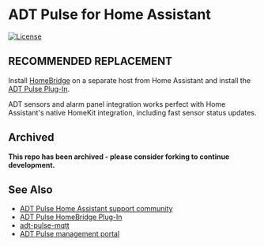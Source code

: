 # ADT Pulse for Home Assistant

[![License](https://img.shields.io/badge/License-Apache%202.0-blue.svg)](https://opensource.org/licenses/Apache-2.0)

## RECOMMENDED REPLACEMENT

Install [HomeBridge](https://homebridge.io/) on a separate host from Home Assistant and install
the [ADT Pulse Plug-In](https://github.com/mrjackyliang/homebridge-adt-pulse). 

ADT sensors and alarm panel integration works perfect with Home Assistant's native HomeKit integration, including fast sensor status updates.

## Archived

**This repo has been archived - please consider forking to continue development.**

## See Also

* [ADT Pulse Home Assistant support community](https://community.home-assistant.io/t/adt-pulse-integration/10160/)
* [ADT Pulse HomeBridge Plug-In](https://github.com/mrjackyliang/homebridge-adt-pulse)
* [adt-pulse-mqtt](https://github.com/haruny/adt-pulse-mqtt)
* [ADT Pulse management portal](https://portal.adtpulse.com/)
